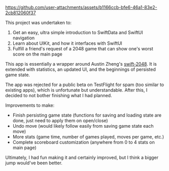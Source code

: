 

https://github.com/user-attachments/assets/b1166ccb-bfe6-46a1-83e2-2cb812060f37



This project was undertaken to:
1. Get an easy, ultra simple introduction to SwiftData and SwiftUI navigation
2. Learn about UIKit, and how it interfaces with SwiftUI
3. Fulfill a friend's request of a 2048 game that can show one's worst score on the main page

This app is essentially a wrapper around Austin Zheng's [swift-2048](https://github.com/austinzheng/swift-2048). It is extended with statistics, an updated UI, and the beginnings of persisted game state. 

The app was rejected for a public beta on TestFlight for spam (too similar to existing apps), which is unfortunate but understandable. After this, I decided to not bother finishing what I had planned.

Improvements to make:
- Finish persisting game state (functions for saving and loading state are done, just need to apply them on open/close)
- Undo move (would likely follow easily from saving game state each move)
- More stats (game time, number of games played, moves per game, etc.)
- Complete scoreboard customization (anywhere from 0 to 4 stats on main page)

Ultimately, I had fun making it and certainly improved, but I think a bigger jump would've been better.
